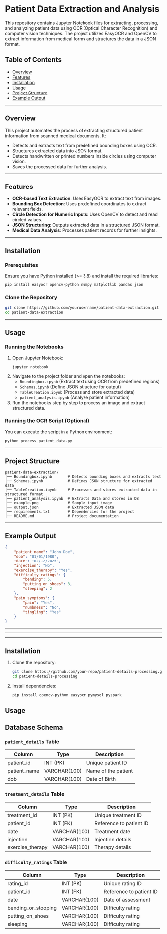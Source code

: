 # Patient Data Extraction and Analysis

This repository contains Jupyter Notebook files for extracting, processing, and analyzing patient data using OCR (Optical Character Recognition) and computer vision techniques. The project utilizes EasyOCR and OpenCV to extract information from medical forms and structures the data in a JSON format.

## Table of Contents
- [Overview](#overview)
- [Features](#features)
- [Installation](#installation)
- [Usage](#usage)
- [Project Structure](#project-structure)
- [Example Output](#example-output)

---

## Overview
This project automates the process of extracting structured patient information from scanned medical documents. It:
- Detects and extracts text from predefined bounding boxes using OCR.
- Structures extracted data into JSON format.
- Detects handwritten or printed numbers inside circles using computer vision.
- Saves the processed data for further analysis.

---

## Features
- **OCR-based Text Extraction**: Uses EasyOCR to extract text from images.
- **Bounding Box Detection**: Uses predefined coordinates to extract relevant fields.
- **Circle Detection for Numeric Inputs**: Uses OpenCV to detect and read circled values.
- **JSON Structuring**: Outputs extracted data in a structured JSON format.
- **Medical Data Analysis**: Processes patient records for further insights.

---

## Installation
### Prerequisites
Ensure you have Python installed (>= 3.8) and install the required libraries:

```bash
pip install easyocr opencv-python numpy matplotlib pandas json
```

### Clone the Repository
```bash
git clone https://github.com/yourusername/patient-data-extraction.git
cd patient-data-extraction
```

---

## Usage
### Running the Notebooks
1. Open Jupyter Notebook:
   ```bash
   jupyter notebook
   ```
2. Navigate to the project folder and open the notebooks:
   - `Boundingbox.ipynb` (Extract text using OCR from predefined regions)
   - `Schemas.ipynb` (Define JSON structure for output)
   - `TableCreation.ipynb` (Process and store extracted data)
   - `patient_analysis.ipynb` (Analyze patient information)
3. Run the notebooks step by step to process an image and extract structured data.

### Running the OCR Script (Optional)
You can execute the script in a Python environment:
```bash
python process_patient_data.py
```

---

## Project Structure
```
patient-data-extraction/
│── Boundingbox.ipynb       # Detects bounding boxes and extracts text
│── Schemas.ipynb           # Defines JSON structure for extracted data
│── TableCreation.ipynb     # Processes and stores extracted data in structured format
│── patient_analysis.ipynb  # Extracts Data and stores in DB
│── example.png             # Sample input image
│── output.json             # Extracted JSON data
│── requirements.txt        # Dependencies for the project
│── README.md               # Project documentation
```

---

## Example Output
```json
{
    "patient_name": "John Doe",
    "dob": "01/01/1980",
    "date": "02/12/2025",
    "injection": "No",
    "exercise_therapy": "Yes",
    "difficulty_ratings": {
        "bending": 5,
        "putting_on_shoes": 3,
        "sleeping": 2
    },
    "pain_symptoms": {
        "pain": "Yes",
        "numbness": "No",
        "tingling": "Yes"
    }
}
```

---




---



---




## Installation
1. Clone the repository:
   ```bash
   git clone https://github.com/your-repo/patient-details-processing.git
   cd patient-details-processing
   ```
2. Install dependencies:
   ```bash
   pip install opencv-python easyocr pymysql pyspark
   ```

## Usage



## Database Schema
### `patient_details` Table
| Column        | Type         | Description            |
|--------------|-------------|------------------------|
| patient_id   | INT (PK)     | Unique patient ID     |
| patient_name | VARCHAR(100) | Name of the patient  |
| dob          | VARCHAR(100) | Date of Birth        |

### `treatment_details` Table
| Column         | Type         | Description                |
|--------------|-------------|----------------------------|
| treatment_id | INT (PK)     | Unique treatment ID       |
| patient_id   | INT (FK)     | Reference to patient ID   |
| date         | VARCHAR(100) | Treatment date            |
| injection    | VARCHAR(100) | Injection details         |
| exercise_therapy | VARCHAR(100) | Therapy details      |

### `difficulty_ratings` Table
| Column                | Type         | Description                     |
|----------------------|-------------|---------------------------------|
| rating_id           | INT (PK)     | Unique rating ID               |
| patient_id          | INT (FK)     | Reference to patient ID        |
| date                | VARCHAR(100) | Date of assessment            |
| bending_or_stooping | VARCHAR(100) | Difficulty rating             |
| putting_on_shoes    | VARCHAR(100) | Difficulty rating             |
| sleeping            | VARCHAR(100) | Difficulty rating             |



